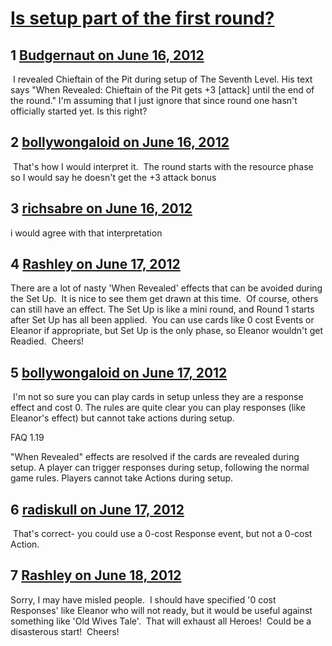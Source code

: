 # [Is setup part of the first round?](https://community.fantasyflightgames.com/topic/66066-is-setup-part-of-the-first-round/)

## 1 [Budgernaut on June 16, 2012](https://community.fantasyflightgames.com/topic/66066-is-setup-part-of-the-first-round/?do=findComment&comment=645293)

 I revealed Chieftain of the Pit during setup of The Seventh Level. His text says "When Revealed: Chieftain of the Pit gets +3 [attack] until the end of the round." I'm assuming that I just ignore that since round one hasn't officially started yet. Is this right?

## 2 [bollywongaloid on June 16, 2012](https://community.fantasyflightgames.com/topic/66066-is-setup-part-of-the-first-round/?do=findComment&comment=645305)

 That's how I would interpret it.  The round starts with the resource phase so I would say he doesn't get the +3 attack bonus

## 3 [richsabre on June 16, 2012](https://community.fantasyflightgames.com/topic/66066-is-setup-part-of-the-first-round/?do=findComment&comment=645427)

i would agree with that interpretation

## 4 [Rashley on June 17, 2012](https://community.fantasyflightgames.com/topic/66066-is-setup-part-of-the-first-round/?do=findComment&comment=645541)

There are a lot of nasty 'When Revealed' effects that can be avoided during the Set Up.  It is nice to see them get drawn at this time.  Of course, others can still have an effect. The Set Up is like a mini round, and Round 1 starts after Set Up has all been applied.  You can use cards like 0 cost Events or Eleanor if appropriate, but Set Up is the only phase, so Eleanor wouldn't get Readied.  Cheers!

## 5 [bollywongaloid on June 17, 2012](https://community.fantasyflightgames.com/topic/66066-is-setup-part-of-the-first-round/?do=findComment&comment=645543)

 I'm not so sure you can play cards in setup unless they are a response effect and cost 0. The rules are quite clear you can play responses (like Eleanor's effect) but cannot take actions during setup.

FAQ 1.19

"When Revealed" effects are resolved if the cards are revealed during setup. A player can trigger responses during setup, following the normal game rules. Players cannot take Actions during setup.

## 6 [radiskull on June 17, 2012](https://community.fantasyflightgames.com/topic/66066-is-setup-part-of-the-first-round/?do=findComment&comment=645607)

 That's correct- you could use a 0-cost Response event, but not a 0-cost Action.

## 7 [Rashley on June 18, 2012](https://community.fantasyflightgames.com/topic/66066-is-setup-part-of-the-first-round/?do=findComment&comment=645823)

Sorry, I may have misled people.  I should have specified '0 cost Responses' like Eleanor who will not ready, but it would be useful against something like 'Old Wives Tale'.  That will exhaust all Heroes!  Could be a disasterous start!  Cheers!

